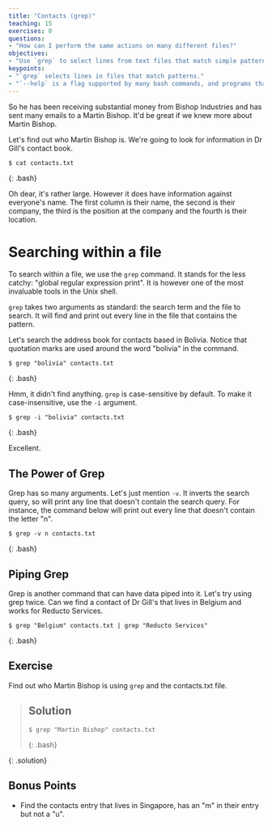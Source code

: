 ```yaml
---
title: "Contacts (grep)"
teaching: 15
exercises: 0
questions:
- "How can I perform the same actions on many different files?"
objectives:
- "Use `grep` to select lines from text files that match simple patterns."
keypoints:
- "`grep` selects lines in files that match patterns."
- "`--help` is a flag supported by many bash commands, and programs that can be run from within Bash, to display more information on how to use these commands or programs."
---
```


So he has been receiving substantial money from Bishop Industries and has sent many emails to a Martin Bishop. It'd be great if we knew more about Martin Bishop.

Let's find out who Martin Bishop is. We're going to look for information in Dr Gill's contact book.

~~~
$ cat contacts.txt
~~~
{: .bash}

Oh dear, it's rather large. However it does have information against everyone's name. The first column is their name, the second is their company, the third is the position at the company and the fourth is their location.

# Searching within a file

To search within a file, we use the `grep` command. It stands for the less catchy: "global regular expression print". It is however one of the most invaluable tools in the Unix shell.

`grep` takes two arguments as standard: the search term and the file to search. It will find and print out every line in the file that contains the pattern. 

Let's search the address book for contacts based in Bolivia. Notice that quotation marks are used around the word "bolivia" in the command.

~~~
$ grep "bolivia" contacts.txt
~~~
{: .bash}

Hmm, it didn't find anything. `grep` is case-sensitive by default. To make it case-insensitive, use the `-i` argument.

~~~
$ grep -i "bolivia" contacts.txt
~~~
{: .bash}

Excellent.

## The Power of Grep

Grep has so many arguments. Let's just mention `-v`. It inverts the search query, so will print any line that doesn't contain the search query. For instance, the command below will print out every line that doesn't contain the letter "n".

~~~
$ grep -v n contacts.txt
~~~
{: .bash}

## Piping Grep

Grep is another command that can have data piped into it. Let's try using grep twice. Can we find a contact of Dr Gill's that lives in Belgium and works for Reducto Services.

~~~
$ grep "Belgium" contacts.txt | grep "Reducto Services"
~~~
{: .bash}

## Exercise

Find out who Martin Bishop is using `grep` and the contacts.txt file.

> ## Solution
>
> ~~~
> $ grep "Martin Bishop" contacts.txt
> ~~~
> {: .bash}
>
{: .solution}

## Bonus Points

- Find the contacts entry that lives in Singapore, has an "m" in their entry but not a "u".
